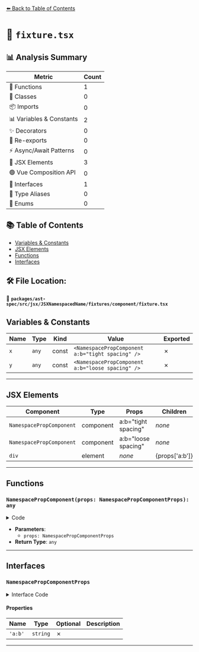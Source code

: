 [⬅️ Back to Table of Contents](../../../../../../../index.md)

# 📄 `fixture.tsx`

## 📊 Analysis Summary

| Metric | Count |
|--------|-------|
| 🔧 Functions | 1 |
| 🧱 Classes | 0 |
| 📦 Imports | 0 |
| 📊 Variables & Constants | 2 |
| ✨ Decorators | 0 |
| 🔄 Re-exports | 0 |
| ⚡ Async/Await Patterns | 0 |
| 💠 JSX Elements | 3 |
| 🟢 Vue Composition API | 0 |
| 📐 Interfaces | 1 |
| 📑 Type Aliases | 0 |
| 🎯 Enums | 0 |

## 📚 Table of Contents

- [Variables & Constants](#variables-constants)
- [JSX Elements](#jsx-elements)
- [Functions](#functions)
- [Interfaces](#interfaces)

## 🛠️ File Location:
📂 **`packages/ast-spec/src/jsx/JSXNamespacedName/fixtures/component/fixture.tsx`**

## Variables & Constants

| Name | Type | Kind | Value | Exported |
|------|------|------|-------|----------|
| `x` | `any` | const | `<NamespacePropComponent a:b="tight spacing" />` | ✗ |
| `y` | `any` | const | `<NamespacePropComponent a:b="loose spacing" />` | ✗ |


---

## JSX Elements

| Component | Type | Props | Children |
|-----------|------|-------|----------|
| `NamespacePropComponent` | component | a:b="tight spacing" | *none* |
| `NamespacePropComponent` | component | a:b="loose spacing" | *none* |
| `div` | element | *none* | {props['a:b']} |


---

## Functions

### `NamespacePropComponent(props: NamespacePropComponentProps): any`

<details><summary>Code</summary>

```ts
function NamespacePropComponent(props: NamespacePropComponentProps) {
  return <div>{props['a:b']}</div>;
}
```
</details>

- **Parameters**:
  - `props: NamespacePropComponentProps`
- **Return Type**: `any`

---

## Interfaces

### `NamespacePropComponentProps`

<details><summary>Interface Code</summary>

```ts
interface NamespacePropComponentProps {
  'a:b': string;
}
```
</details>

#### Properties

| Name | Type | Optional | Description |
|------|------|----------|-------------|
| `'a:b'` | `string` | ✗ |  |


---